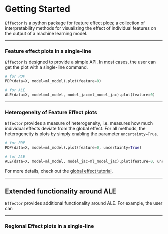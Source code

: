 # Getting Started

`Effector` is a python package for feature effect plots; a collection of interpretability methods for visualizing the 
effect of individual features on the output of a machine learning model. 

---
### Feature effect plots in a single-line

`Effector` is designed to provide a simple API. In most cases, the user can get 
the plot with a single-line command.


```python
# for PDP
PDP(data=X, model=ml_model).plot(feature=0)

# for ALE
ALE(data=X, model=ml_model, model_jac=ml_model_jac).plot(feature=0)
```
--- 

### Heterogeneity of Feature Effect plots

`Effector` provides a measure of heterogeneity, i.e. measures how much individual effects deviate from 
the global effect. For all methods, the heterogeneity is plots by simply enabling 
the parameter `uncertainty=True`.

```python
# for PDP
PDP(data=X, model=ml_model).plot(feature=0, uncertainty=True)

# for ALE
ALE(data=X, model=ml_model, model_jac=ml_model_jac).plot(feature=0, uncertainty=True)
```

For more details, check out the [global effect tutorial](./tutorials/00_linear_global_effect/).

--- 

## Extended functionality around ALE

`Effector` provides additional functionality around ALE. For example, the user can



---

### Regional Effect plots in a single-line

